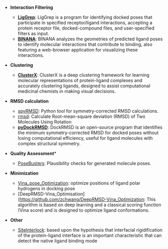 - **Interaction Filtering**
	- **[LigGrep](https://durrantlab.pitt.edu/liggrep/)**: LigGrep is a program for identifying docked poses that participate in specified receptor/ligand interactions, accepting a protein receptor file, docked-compound files, and user-specified filters as input.
	- **[BINANA](https://durrantlab.pitt.edu/binana-download/)**: BINANA analyzes the geometries of predicted ligand poses to identify molecular interactions that contribute to binding, also featuring a web-browser application for visualizing these interactions.

- **Clustering**
	- **[ClusterX](https://github.com/ChenSikang/ClusterX)**: ClusterX is a deep clustering framework for learning molecular representations of protein-ligand complexes and accurately clustering ligands, designed to assist computational medicinal chemists in making visual decisions.
- **RMSD calculation**
	- [spyRMSD](https://github.com/RMeli/spyrmsd): Python tool for symmetry-corrected RMSD calculations.
	- [rmsd](https://github.com/charnley/rmsd): Calculate Root-mean-square deviation (RMSD) of Two Molecules Using Rotation
	- **[pyDockRMSD](https://github.com/neudinger/pyDockRMSD)**: DockRMSD is an open-source program that identifies the minimum symmetry-corrected RMSD for docked poses without losing computational efficiency, useful for ligand molecules with complex structural symmetry.
- **Quality Assessment*** 
	- [PoseBusters](https://github.com/maabuu/posebusters): Plausibility checks for generated molecule poses.
- **Minimization**
	- [Vina_pose_Optimization](https://github.com/rongfengzou/vina_pose_optimization): optimize positions of ligand polar hydrogens in docking pose
	- [DeepRMSD-Vina_Optimisation](https://github.com/zchwang/DeepRMSD-Vina_Optimization: This algorithm is based on deep learning and a classical scoring function (Vina score) and is designed to optimize ligand conformations.
- **Other**
	- [SiteInterlock](https://github.com/rasbt/siteinterlock): based upon the hypothesis that interfacial rigidification of the protein-ligand interface is an important characteristic that can detect the native ligand binding mode